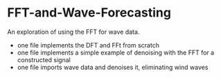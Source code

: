 # FFT-and-Wave-Forecasting

An exploration of using the FFT for wave data.
- one file implements the DFT and FFt from scratch
- one file implements a simple example of denoising with the FFT for a constructed signal
- one file imports wave data and denoises it, eliminating wind waves
